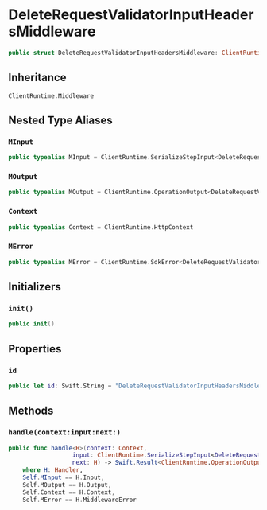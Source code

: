 # DeleteRequestValidatorInputHeadersMiddleware

``` swift
public struct DeleteRequestValidatorInputHeadersMiddleware: ClientRuntime.Middleware 
```

## Inheritance

`ClientRuntime.Middleware`

## Nested Type Aliases

### `MInput`

``` swift
public typealias MInput = ClientRuntime.SerializeStepInput<DeleteRequestValidatorInput>
```

### `MOutput`

``` swift
public typealias MOutput = ClientRuntime.OperationOutput<DeleteRequestValidatorOutputResponse>
```

### `Context`

``` swift
public typealias Context = ClientRuntime.HttpContext
```

### `MError`

``` swift
public typealias MError = ClientRuntime.SdkError<DeleteRequestValidatorOutputError>
```

## Initializers

### `init()`

``` swift
public init() 
```

## Properties

### `id`

``` swift
public let id: Swift.String = "DeleteRequestValidatorInputHeadersMiddleware"
```

## Methods

### `handle(context:input:next:)`

``` swift
public func handle<H>(context: Context,
                  input: ClientRuntime.SerializeStepInput<DeleteRequestValidatorInput>,
                  next: H) -> Swift.Result<ClientRuntime.OperationOutput<DeleteRequestValidatorOutputResponse>, MError>
    where H: Handler,
    Self.MInput == H.Input,
    Self.MOutput == H.Output,
    Self.Context == H.Context,
    Self.MError == H.MiddlewareError
```
